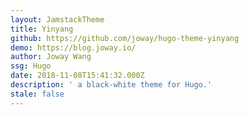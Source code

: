 ```yaml
---
layout: JamstackTheme
title: Yinyang
github: https://github.com/joway/hugo-theme-yinyang
demo: https://blog.joway.io/
author: Joway Wang
ssg: Hugo
date: 2018-11-08T15:41:32.000Z
description: ' a black-white theme for Hugo.'
stale: false
---
```

